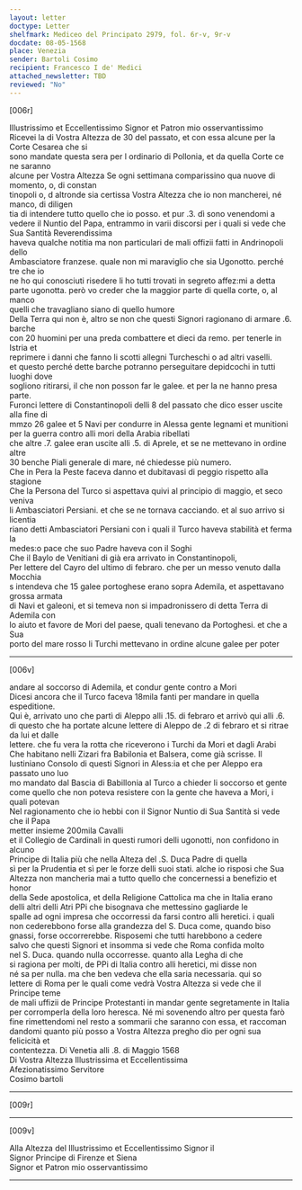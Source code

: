 ```yaml
---
layout: letter
doctype: Letter
shelfmark: Mediceo del Principato 2979, fol. 6r-v, 9r-v
docdate: 08-05-1568
place: Venezia
sender: Bartoli Cosimo
recipient: Francesco I de' Medici
attached_newsletter: TBD
reviewed: "No"
---
```


[006r]  
  
  
Illustrissimo et Eccellentissimo Signor et Patron mio osservantissimo  
Ricevei la di Vostra Altezza de 30 del passato, et con essa alcune per la Corte Cesarea che si  
sono mandate questa sera per l ordinario di Pollonia, et da quella Corte ce ne saranno  
alcune per Vostra Altezza Se ogni settimana comparissino qua nuove di momento, o, di constan  
tinopoli o, d altronde sia certissa Vostra Altezza che io non mancherei, né manco, di diligen  
tia di intendere tutto quello che io posso. et pur .3. dì sono venendomi a  
vedere il Nuntio del Papa, entrammo in varii discorsi per i quali si vede che Sua Santità Reverendissima  
haveva qualche notitia ma non particulari de mali offizii fatti in Andrinopoli dello  
Ambasciatore franzese. quale non mi maraviglio che sia Ugonotto. perché tre che io  
ne ho qui conosciuti risedere li ho tutti trovati in segreto affez:mi a detta  
parte ugonotta. però vo creder che la maggior parte di quella corte, o, al manco  
quelli che travagliano siano di quello humore  
Della Terra qui non è, altro se non che questi Signori ragionano di armare .6. barche  
con 20 huomini per una preda combattere et dieci da remo. per tenerle in Istria et  
reprimere i danni che fanno li scotti allegni Turcheschi o ad altri vaselli.  
et questo perché dette barche potranno perseguitare depidcochi in tutti luoghi dove  
sogliono ritirarsi, il che non posson far le galee. et per la ne hanno presa parte.  
Furonci lettere di Constantinopoli delli 8 del passato che dico esser uscite alla fine di  
mmzo 26 galee et 5 Navi per condurre in Alessa gente legnami et munitioni  
per la guerra contro alli mori della Arabia ribellati  
che altre .7. galee eran uscite alli .5. di Aprele, et se ne mettevano in ordine altre  
30 benche Piali generale di mare, né chiedesse più numero.  
Che in Pera la Peste faceva danno et dubitavasi di peggio rispetto alla stagione  
Che la Persona del Turco si aspettava quivi al principio di maggio, et seco veniva  
li Ambasciatori Persiani. et che se ne tornava cacciando. et al suo arrivo si licentia  
riano detti Ambasciatori Persiani con i quali il Turco haveva stabilità et ferma la  
medes:o pace che suo Padre haveva con il Soghi  
Che il Baylo de Venitiani di già era arrivato in Constantinopoli,  
Per lettere del Cayro del ultimo di febraro. che per un messo venuto dalla Mocchia  
s intendeva che 15 galee portoghese erano sopra Ademila, et aspettavano grossa armata  
di Navi et galeoni, et si temeva non si impadronissero di detta Terra di Ademila con  
lo aiuto et favore de Mori del paese, quali tenevano da Portoghesi. et che a Sua  
porto del mare rosso li Turchi mettevano in ordine alcune galee per poter  
  
---  

[006v]  
  
  
andare al soccorso di Ademila, et condur gente contro a Mori  
Dicesi ancora che il Turco faceva 18mila fanti per mandare in quella espeditione.  
Qui è, arrivato uno che partì di Aleppo alli .15. di febraro et arrivò qui alli .6.  
di questo che ha portate alcune lettere di Aleppo de .2 di febraro et si ritrae da lui et dalle  
lettere. che fu vera la rotta che riceverono i Turchi da Mori et dagli Arabi  
Che habitano nelli Zizari fra Babilonia et Balsera, come già scrisse. Il  
Iustiniano Consolo di questi Signori in Aless:ia et che per Aleppo era passato uno luo  
mo mandato dal Bascia di Babillonia al Turco a chieder li soccorso et gente  
come quello che non poteva resistere con la gente che haveva a Mori, i quali potevan  
Nel ragionamento che io hebbi con il Signor Nuntio di Sua Santità si vede che il Papa  
metter insieme 200mila Cavalli  
et il Collegio de Cardinali in questi rumori delli ugonotti, non confidono in alcuno  
Principe di Italia più che nella Alteza del .S. Duca Padre di quella  
sì per la Prudentia et sì per le forze delli suoi stati. alche io risposi che Sua  
Altezza non mancheria mai a tutto quello che concernessi a benefizio et honor  
della Sede apostolica, et della Religione Cattolica ma che in Italia erano  
delli altri delli Atri PPi che bisognava che mettessino gagliarde le  
spalle ad ogni impresa che occorressi da farsi contro alli heretici. i quali  
non cederebbono forse alla grandezza del S. Duca come, quando biso  
gnassi, forse occorrerebbe. Risposemi che tutti harebbono a cedere  
salvo che questi Signori et insomma si vede che Roma confida molto  
nel S. Duca. quando nulla occorresse. quanto alla Legha di che  
si ragiona per molti, de PPi di Italia contro alli heretici, mi disse non  
né sa per nulla. ma che ben vedeva che ella saria necessaria. qui so  
lettere di Roma per le quali come vedrà Vostra Altezza si vede che il Principe teme  
de mali uffizii de Principe Protestanti in mandar gente segretamente in Italia  
per corromperla della loro heresca. Né mi sovenendo altro per questa farò  
fine rimettendomi nel resto a sommarii che saranno con essa, et raccoman  
dandomi quanto più posso a Vostra Altezza pregho dio per ogni sua felicicità et  
contentezza. Di Venetia alli .8. di Maggio 1568  
Di Vostra Altezza Illustrissima et Eccellentissima  
Afezionatissimo Servitore  
Cosimo bartoli  
  
---  

[009r]  
  
  
  
---  

[009v]  
  
  
Alla Altezza del Illustrissimo et Eccellentissimo Signor il  
Signor Principe di Firenze et Siena  
Signor et Patron mio osservantissimo  
  
---  

